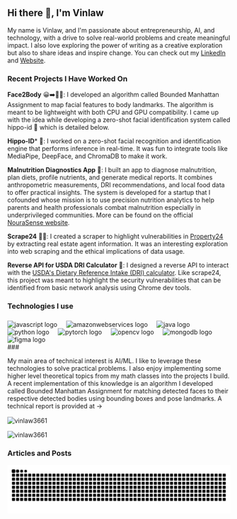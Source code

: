 ## Hi there 👋, I'm Vinlaw 

My name is Vinlaw, and I'm passionate about entrepreneurship, AI, and technology, with a drive to solve real-world problems and create meaningful impact. I also love exploring the power of writing as a creative exploration but also to share ideas and inspire change. You can check out my [LinkedIn](https://www.linkedin.com/in/vinlaw-mudehwe/) and [Website](https://www.vinlawmudehwe.com). 

### Recent Projects I Have Worked On

**Face2Body** 😀➡️🧍‍♀️:
I developed an algorithm called Bounded Manhattan Assignment to map facial features to body landmarks. The algorithm is meant to be lightweight with both CPU and GPU compatibility. I came up with the idea while developing a zero-shot facial identification system called hippo-id 🦛 which is detailed below. 

**Hippo-ID*** 🦛:
I worked on a zero-shot facial recognition and identification engine that performs inference in real-time. It was fun to integrate tools like MediaPipe, DeepFace, and ChromaDB to make it work.

**Malnutrition Diagnostics App** 🥗:
I built an app to diagnose malnutrition, plan diets, profile nutrients, and generate medical reports. It combines anthropometric measurements, DRI recommendations, and local food data to offer practical insights. The system is developed for a startup that I cofounded whose mission is to use precision nutrition analytics to help parents and health professionals combat malnutrition especially in underprivileged communities. More can be found on the official [NouraSense website](https://www.nourasense.com/).

**Scrape24** 🕵️‍♂️:
I created a scraper to highlight vulnerabilities in [Property24](https://www.property24.com/) by extracting real estate agent information. It was an interesting exploration into web scraping and the ethical implications of data usage.

**Reverse API for USDA DRI Calculator** 🔄:
I designed a reverse API to interact with the [USDA's Dietary Reference Intake (DRI) calculator](https://www.nal.usda.gov/human-nutrition-and-food-safety/dri-calculator). Like scrape24, this project was meant to highlight the security vulnerabilities that can be identified from basic network analysis using Chrome dev tools.

### Technologies I use
###
<div align="left">
  <img src="https://cdn.jsdelivr.net/gh/devicons/devicon/icons/javascript/javascript-original.svg" height="40" alt="javascript logo"  />
  <img width="12" />
  <img src="https://cdn.jsdelivr.net/gh/devicons/devicon/icons/amazonwebservices/amazonwebservices-line-wordmark.svg" height="40" alt="amazonwebservices logo"  />
  <img width="12" />
  <img src="https://cdn.jsdelivr.net/gh/devicons/devicon/icons/java/java-original.svg" height="40" alt="java logo"  />
  <img width="12" />
  <img src="https://cdn.jsdelivr.net/gh/devicons/devicon/icons/python/python-original.svg" height="40" alt="python logo"  />
  <img width="12" />
  <img src="https://cdn.jsdelivr.net/gh/devicons/devicon/icons/pytorch/pytorch-original.svg" height="40" alt="pytorch logo"  />
  <img width="12" />
  <img src="https://cdn.jsdelivr.net/gh/devicons/devicon/icons/opencv/opencv-original.svg" height="40" alt="opencv logo"  />
  <img width="12" />
  <img src="https://cdn.jsdelivr.net/gh/devicons/devicon/icons/mongodb/mongodb-original.svg" height="40" alt="mongodb logo"  />
  <img width="12" />
  <img src="https://cdn.jsdelivr.net/gh/devicons/devicon/icons/figma/figma-original.svg" height="40" alt="figma logo"  />
</div>
###

My main area of technical interest is AI/ML. I like to leverage these technologies to solve practical problems. I also enjoy implementing some higher level theoretical topics from my math classes into the projects I build. A recent implementation of this knowledge is an algorithm I developed called Bounded Manhattan Assignment for matching detected faces to their respective detected bodies using bounding boxes and pose landmarks. A technical report is provided at -> 

<p><img align="center" src="https://github-readme-stats.vercel.app/api/top-langs?username=vinlaw3661&show_icons=true&locale=en&layout=compact" alt="vinlaw3661" /></p>

<p><img align="center" src="https://github-readme-streak-stats.herokuapp.com/?user=vinlaw3661&" alt="vinlaw3661" /></p>

### Articles and Posts


![Snake animation](https://github.com/Vinlaw3661/Vinlaw3661/blob/output/github-contribution-grid-snake-dark.svg)
